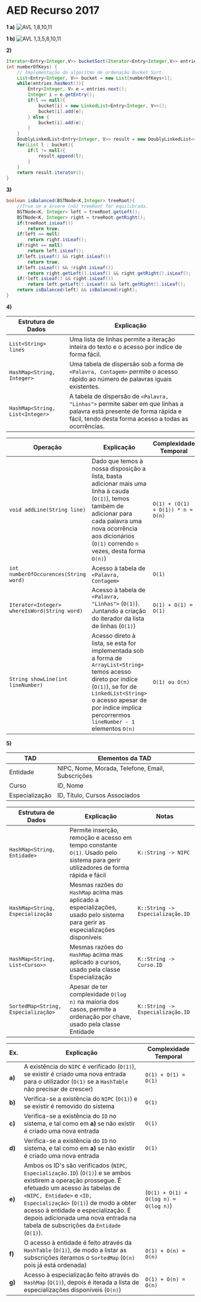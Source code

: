 # AED Recurso 2017

**1 a)** ![AVL 1,8,10,11](https://s14.postimg.org/4b9w02xep/Screenshot_from_2018-01-07_13-21-53.png)

**1 b)** ![AVL 1,3,5,8,10,11](https://s14.postimg.org/dx3ggkbrl/Screenshot_from_2018-01-07_13-33-54.png)

**2)**
```java
Iterator<Entry<Integer,V>> bucketSort(Iterator<Entry<Integer,V>> entries,
int numberOfKeys) {
    // Implementação do algoritmo de ordenação Bucket Sort.
    List<Entry<Integer, V>> bucket = new List[numberOfKeys+1];
    while(entries.hasNext()){
        Entry<Integer, V> e = entries.next();
        Integer i = e.getEntry();
        if(l == null){
            bucket[i] = new LinkedList<Entry<Integer, V>>();
            bucket[i].add(e);
        } else {
            bucket[i].add(e);
        }
    }
    DoublyLinkedList<Entry<Integer, V>> result = new DoublyLinkedList<>();
    for(List l : bucket){
        if(l != null){
            result.append(l);
        }
    }
    return result.iterator();
}
```

**3)**
```java
boolean isBalanced(BSTNode<K,Integer> treeRoot){
    //True se a árvore (nó) treeRoot for equilibrada.
    BSTNode<K, Integer> left = treeRoot.getLeft();
    BSTNode<K, Integer> right = treeRoot.getRight();
    if(treeRoot.isLeaf())
        return true;
    if(left == null)
        return right.isLeaf();
    if(right == null)
        return left.isLeaf();
    if(left.isLeaf() && right.isLeaf())
        return true;
    if(left.isLeaf() && !right.isLeaf())
        return right.getLeft().isLeaf() && right.getRight().isLeaf();
    if(!left.isLeaf() && right.isLeaf())
        return left.getLeft().isLeaf() && left.getRight().isLeaf();
    return isBalanced(left) && isBalanced(right);
}
```

**4)**

Estrutura de Dados | Explicação
------------ | -------------
`List<String> lines` | Uma lista de linhas permite a iteração inteira do texto e o acesso por indíce de forma fácil.
`HashMap<String, Integer>` | Uma tabela de dispersão sob a forma de `<Palavra, Contagem>` permite o acesso rápido ao número de palavras iguais existentes.
`HashMap<String, List<Integer>` | A tabela de dispersão de `<Palavra, "Linhas">` permite saber em que linhas a palavra está presente de forma rápida e fácil, tendo desta forma acesso a todas as ocorrências.

Operação | Explicação | Complexidade Temporal
-------- | ---------- | ---------------------
`void addLine(String line)` | Dado que temos à nossa disposição a lista, basta adicionar mais uma linha à cauda (`O(1)`), temos também de adicionar para cada palavra uma nova ocorrência aos dicionários (`O(1)` correndo `n` vezes, desta forma `O(n)`) | `O(1) + (O(1) + O(1)) * n = O(n)`
`int numberOfOccurences(String word)` | Acesso à tabela de `<Palavra, Contagem>` | `O(1)`
`Iterator<Integer> whereIsWord(String word)` | Acesso à tabela de `<Palavra, "Linhas">` (`O(1)`). Juntando a criação do iterador da lista de linhas (`O(1)`) | `O(1) + O(1) = O(1)`
`String showLine(int lineNumber)` | Acesso direto à lista, se esta for implementada sob a forma de `ArrayList<String>` temos acesso direto por indíce (`O(1)`), se for de `LinkedList<String>` o acesso apesar de por índice implica percorrermos `lineNumber - 1` elementos `O(n)` | `O(1) ou O(n)`

**5)**

TAD | Elementos da TAD
--- | ----------------
Entidade | NIPC, Nome, Morada, Telefone, Email, Subscrições
Curso | ID, Nome
Especialização | ID, Título, Cursos Associados

Estrutura de Dados | Explicação | Notas 
------------------ | ---------- | -----
`HashMap<String, Entidade>` | Permite inserção, remoção e acesso em tempo constante `O(1)`. Usado pelo sistema para gerir utilizadores de forma rápida e fácil | `K::String -> NIPC`
`HashMap<String, Especialização` | Mesmas razões do `HashMap` acima mas aplicado a especializações, usado pelo sistema para gerir as especializações disponíveis | `K::String -> Especialização.ID`
`HashMap<String, List<Curso>>` | Mesmas razões do `HashMap` acima mas aplicado a cursos, usado pela classe Especialização | `K::String -> Curso.ID`
`SortedMap<String, Especialização>` | Apesar de ter complexidade `O(log n)` na maioria dos casos, permite a ordenação por chave, usado pela classe Entidade | `K::String -> Especialização.ID`

Ex. | Explicação | Complexidade Temporal
--- | ---------- | ---------------------  
**a)** | A existência do `NIPC` é verificado (`O(1)`), se existir é criado uma nova entrada para o utilizador (`O(1)` se a `HashTable` não precisar de crescer) | `O(1) + O(1) = O(1)`
**b)** | Verifica-se a existência do `NIPC` (`O(1)`) e se existir é removido do sistema | `O(1)`
**c)** | Verifica-se a existência do `ID` no sistema, e tal como em **a)** se não existir é criado uma nova entrada | `O(1)`
**d)** | Verifica-se a existência do `ID` no sistema, e tal como em **a)** se não existir é criado uma nova entrada | `O(1)`
**e)** | Ambos os ID's são verificados (`NIPC`, `Especialização.ID`) (`O(1)`) e se ambos existirem a operação prossegue. É efetuado um acesso às tabelas de `<NIPC, Entidade>` e `<ID, Especialização>` (`O(1)`) de modo a obter acesso à entidade e especialização. É depois adicionada uma nova entrada na tabela de subscrições da `Entidade` (`O(1)`). | (`O(1) + O(1) + O(log n) = O(log n)`)
**f)** | O acesso à entidade é feito através da `HashTable` (`O(1)`), de modo a listar as subscrições iteramos o `SortedMap` (`O(n)` pois já está ordenada) | `O(1) + O(n) = O(n)`
**g)** | Acesso à especialização feito através do `HashMap` (`O(1)`), depois é iterada a lista de especializações disponíveis (`O(n)`) | `O(1) + O(n) = O(n)`
